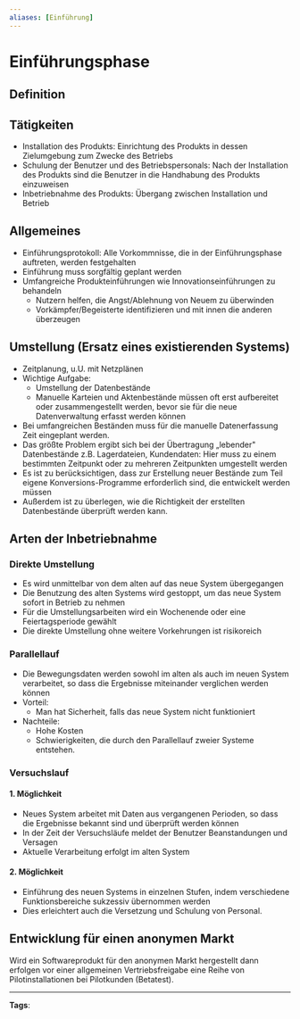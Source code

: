 ```yaml
---
aliases: [Einführung]
---
```


# Einführungsphase

## Definition

## Tätigkeiten

- Installation des Produkts: Einrichtung des Produkts in dessen Zielumgebung zum Zwecke des Betriebs
- Schulung der Benutzer und des Betriebspersonals: Nach der Installation des Produkts sind die Benutzer in die Handhabung des Produkts einzuweisen
- Inbetriebnahme des Produkts: Übergang zwischen Installation und Betrieb

## Allgemeines

- Einführungsprotokoll: Alle Vorkommnisse, die in der Einführungsphase auftreten, werden festgehalten
- Einführung muss sorgfältig geplant werden
- Umfangreiche Produkteinführungen wie Innovationseinführungen zu behandeln
  - Nutzern helfen, die Angst/Ablehnung von Neuem zu überwinden
  - Vorkämpfer/Begeisterte identifizieren und mit innen die anderen überzeugen

## Umstellung (Ersatz eines existierenden Systems)

- Zeitplanung, u.U. mit Netzplänen
- Wichtige Aufgabe:
  - Umstellung der Datenbestände
  - Manuelle Karteien und Aktenbestände müssen oft erst aufbereitet oder zusammengestellt werden, bevor sie für die neue Datenverwaltung erfasst werden können
- Bei umfangreichen Beständen muss für die manuelle Datenerfassung Zeit eingeplant werden.
- Das größte Problem ergibt sich bei der Übertragung „lebender" Datenbestände z.B. Lagerdateien, Kundendaten: Hier muss zu einem bestimmten Zeitpunkt oder zu mehreren Zeitpunkten umgestellt werden
- Es ist zu berücksichtigen, dass zur Erstellung neuer Bestände zum Teil eigene Konversions-Programme erforderlich sind, die entwickelt werden müssen
- Außerdem ist zu überlegen, wie die Richtigkeit der erstellten Datenbestände überprüft werden kann.

## Arten der Inbetriebnahme

### Direkte Umstellung

- Es wird unmittelbar von dem alten auf das neue System übergegangen
- Die Benutzung des alten Systems wird gestoppt, um das neue System sofort in Betrieb zu nehmen
- Für die Umstellungsarbeiten wird ein Wochenende oder eine Feiertagsperiode gewählt
- Die direkte Umstellung ohne weitere Vorkehrungen ist risikoreich

### Parallellauf

- Die Bewegungsdaten werden sowohl im alten als auch im neuen System verarbeitet, so dass die Ergebnisse miteinander verglichen werden können
- Vorteil:
  - Man hat Sicherheit, falls das neue System nicht funktioniert
- Nachteile:
  - Hohe Kosten
  - Schwierigkeiten, die durch den Parallellauf zweier Systeme entstehen.

### Versuchslauf

#### 1. Möglichkeit

- Neues System arbeitet mit Daten aus vergangenen Perioden, so dass die Ergebnisse bekannt sind und überprüft werden können
- In der Zeit der Versuchsläufe meldet der Benutzer Beanstandungen und Versagen
- Aktuelle Verarbeitung erfolgt im alten System

#### 2. Möglichkeit

- Einführung des neuen Systems in einzelnen Stufen, indem verschiedene Funktionsbereiche sukzessiv übernommen werden
- Dies erleichtert auch die Versetzung und Schulung von Personal.

## Entwicklung für einen anonymen Markt

Wird ein Softwareprodukt für den anonymen Markt hergestellt dann erfolgen vor einer allgemeinen Vertriebsfreigabe eine Reihe von Pilotinstallationen bei Pilotkunden (Betatest).

---

**Tags**:
